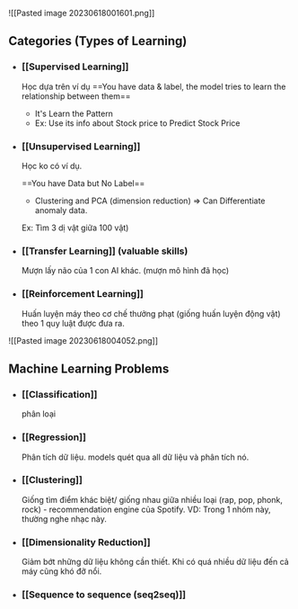 ![[Pasted image 20230618001601.png]]
 ## Categories (Types of Learning)
+ ### [[Supervised Learning]] 
	Học dựa trên ví dụ 
	==You have data & label, the model tries to learn the relationship between them==
	+ It's Learn the Pattern
	+ Ex: Use its info about Stock price to Predict Stock Price
+ ### [[Unsupervised Learning]]
	Học ko có ví dụ.
	 
	==You have Data but No Label==
	+ Clustering and PCA (dimension reduction)
	 => Can Differentiate anomaly data.
	 
	Ex: Tìm 3 dị vật giữa 100 vật)
+ ### [[Transfer Learning]] (valuable skills)
	Mượn lấy não của 1 con AI khác. (mượn mô hình đã học) 
+ ### [[Reinforcement Learning]]
	Huấn luyện máy theo cơ chế thưởng phạt (giống huấn luyện động vật)
	theo 1 quy luật được đưa ra.



![[Pasted image 20230618004052.png]]
## Machine Learning Problems
+ ### [[Classification]]
	phân loại
+ ### [[Regression]]
	Phân tích dữ liệu. models quét qua all dữ liệu và phân tích nó.
+ ### [[Clustering]]
	Giống tìm điểm khác biệt/ giống nhau giữa nhiều loại 
	(rap, pop, phonk, rock) - recommendation engine của Spotify.
	VD: Trong 1 nhóm này, thường nghe nhạc này.
+ ### [[Dimensionality Reduction]]
	Giảm bớt những dữ liệu không cần thiết. Khi có quá nhiều dữ liệu đến cả máy cũng khó đỡ nổi. 
+ ### [[Sequence to sequence (seq2seq)]]
